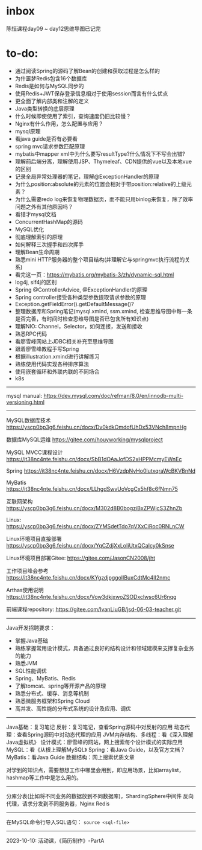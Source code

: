 # inbox
陈恒课程day09 ~ day12思维导图已记完

# to-do:

- 通过阅读Spring的源码了解Bean的创建和获取过程是怎么样的
- 为什噩梦Redis包含16个数据库
- Redis是如何与MySQL同步的
- 使用Redis+JWT保存登录信息相对于使用session而言有什么优点
- 更全面了解内部类和注解的定义
- Java类型转换的底层原理
- 什么时候即使使用了索引，查询速度仍旧比较慢？
- Nginx有什么作用，怎么配置与应用？
- mysql原理
- 看java guide是否有必要看
- spring mvc请求参数匹配原理
- mybatis中mapper xml中为什么要写resultType?什么情况下不写会出错?
- 理解前后端分离，理解使用JSP、Thymeleaf、CDN提供的vue以及本地vue的区别
- 记录全局异常处理器的笔记，理解@ExceptionHandler的原理
- 为什么position:absolute的元素的位置会相对于带position:relative的上级元素？
- 为什么需要redo log来恢复物理数据页，而不能只用binlog来恢复，除了效率问题之外有其他原因吗？
- 看猎才mysql文档
- ConcurrentHashMap的源码
- MySQL优化
- 彻底理解索引的原理
- 如何解释三次握手和四次挥手
- 理解Bean生命周期
- 熟悉mini HTTP服务器的整个项目结构(并理解它与springmvc执行流程的关系)
- 看完这一页：https://mybatis.org/mybatis-3/zh/dynamic-sql.html
- log4j, slf4j的区别
- Spring @ControllerAdvice, @ExceptionHandler的原理
- Spring controller接受各种类型参数提取请求参数的原理
- Exception.getFieldError().getDefaultMessage()?
- 整理数据库和Spring笔记(mysql.xmind, ssm.xmind, 检查思维导图中每一条是否完善，有时间时检查思维导图是否已包含所有知识点)
- 理解NIO: Channel，Selector，如何连接，发送和接收
- 熟悉RPC代码
- 看廖雪峰网站上JDBC相关补充至思维导图
- 跟着廖雪峰教程手写Spring
- 根据illustration.xmind进行讲解练习
- 熟练使用代码实现各种排序算法
- 使用嵌套循环和外联内联的不同场合
- k8s

---
mysql manual:
https://dev.mysql.com/doc/refman/8.0/en/innodb-multi-versioning.html

---
MySQL数据库技术
https://yscp0bp3g6.feishu.cn/docx/Dv0kdkOmdofUhDx53VNch8mpnHg

数据库MySQL运维
https://gitee.com/houyworking/mysqlproject

MySQL MVCC课程设计
https://it38nc4nte.feishu.cn/docx/SbB1dOAaJofDS2xHPPMcmyEWnEc

Spring
https://it38nc4nte.feishu.cn/docx/H6VzdpNvHo0lutxqraWcBKVBnNd

MyBatis
https://it38nc4nte.feishu.cn/docx/LLhgdSwvUoVcgCx5hf8c6fNmn75

互联网架构
https://yscp0bp3g6.feishu.cn/docx/M302d8B0bogziBxZPWjcS3ZhnZb

Linux:
https://yscp0bp3g6.feishu.cn/docx/ZYMSdetTdo7qVXxCiRoc0RNLnCW

Linux环境项目直接部署
https://yscp0bp3g6.feishu.cn/docx/YqCZdjXxLoIiUtxQCaIcy0kSnse

Linux环境项目部署Gitee:
https://gitee.com/JasonCN2008/jht

工作项目峰会参考
https://it38nc4nte.feishu.cn/docx/KYgzdjpggolIBuxCdtMc4II2nmc

Arthas使用说明
https://it38nc4nte.feishu.cn/docx/Vow3dkjxwoZSODxclwsc6Ur6nqg

前端课程repository:
https://gitee.com/IvanLiuGB/jsd-06-03-teacher.git

---
Java开发招聘要求：
- 掌握Java基础
- 熟练掌握常用设计模式，具备通过良好的结构设计和领域建模来支撑复杂业务的能力
- 熟悉JVM
- SQL性能调优
- Spring、MyBatis、Redis
- 了解tomcat、spring等开源产品的原理
- 熟悉分布式、缓存、消息等机制
- 熟悉微服务框架和Spring Cloud
- 高并发、高性能的分布式系统的设计及应用、调优


---
Java基础：复习笔记
反射：复习笔记，查看Spring源码中对反射的应用
动态代理：查看Spring源码中对动态代理的应用
JVM内存结构、多线程：看《深入理解Java虚拟机》
设计模式：廖雪峰的网站，网上搜索每个设计模式的实际应用
MySQL：看《从根上理解MySQL》
Spring：看Java Guide，以及官方文档？
MyBatis：看Java Guide
数据结构：网上搜索优质文章

对学到的知识点，需要想想工作中哪里会用到，即应用场景，比如arraylist，hashmap等工作中是怎么用的。

---
分库分表(比如将不同业务的数据放到不同数据库)，ShardingSphere中间件
反向代理，请求分发到不同服务器，Nginx
Redis

---
在MySQL命令行导入SQL语句：
`source <sql-file>`

---
2023-10-10: 活动课，《简历制作》-PartA

